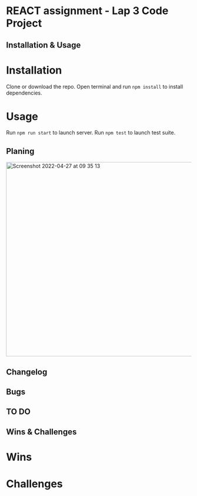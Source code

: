 # REACT assignment - Lap 3 Code Project

## Installation & Usage
# Installation
Clone or download the repo.
Open terminal and run ```npm install``` to install dependencies.

# Usage
Run ```npm run start``` to launch server.
Run ```npm test``` to launch test suite.

## Planing
<img width="529" alt="Screenshot 2022-04-27 at 09 35 13" src="https://user-images.githubusercontent.com/58670404/165478252-9ac4bfd8-2e02-4f7d-b773-d8c97af52e81.png">


## Changelog


## Bugs


## TO DO


## Wins & Challenges
# Wins

# Challenges


